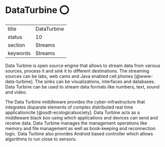 # DataTurbine :o:


|          |                 |
| -------- | --------------- |
| title    | DataTurbine     | 
| status   | 10              |
| section  | Streams         |
| keywords | Streams         |



Data Turbine is open source engine that allows to stream data from
various sources, process it and sink it to different destinations. The
streaming sources can be labs, web cams and Java enabled cell
phones [@www-data-turbine].  The sinks can be visualizations,
interfaces and databases.  Data Turbine can be used to stream data
formats like numbers, text, sound and video.

The Data Turbine middleware provides the cyber-infrastructure that
integrates disparate elements of complex distributed real time
applicationcite [@osdt-ecologicalsociety]. Data Turbine acts as a
middleware black box using which applications and devices can send and
receive data. Data Turbine manages the management operations like
memory and file management as well as book-keeping and reconnection
logic.  Data Turbine also provides Android based controller which
allows algorithms to run close to sensors.





